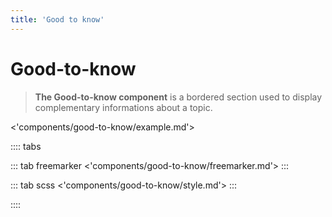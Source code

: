 ```yaml
---
title: 'Good to know'
---
```


# Good-to-know

> **The Good-to-know component** is a bordered section used to display complementary informations about a topic.

<'components/good-to-know/example.md'>

:::: tabs

::: tab freemarker
<'components/good-to-know/freemarker.md'>
:::

::: tab scss
<'components/good-to-know/style.md'>
:::

::::